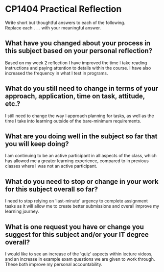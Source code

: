 # CP1404 Practical Reflection

Write short but thoughtful answers to each of the following.  
Replace each `...` with your meaningful answer.

## What have you changed about your process in this subject based on your personal reflection?

Based on my week 2 reflection I have improved the time I take reading instructions and paying attention to details
within the course. I have also increased the frequency in what I test in programs.

## What do you still need to change in terms of your approach, application, time on task, attitude, etc.?

I still need to change the way I approach planning for tasks, as well as the time I take into learning outside of the
bare-minimum requirements.

## What are you doing well in the subject so far that you will keep doing?

I am continuing to be an active participant in all aspects of the class, which has allowed me a greater learning 
experience, compared to in previous classes where I was not an active participant.

## What do you need to stop or change in your work for this subject overall so far?

I need to stop relying on 'last-minute' urgency to complete assignment tasks as it will allow me to create better
submissions and overall improve my learning journey.

## What is one request you have or change you suggest for this subject and/or your IT degree overall?

I would like to see an increase of the 'quiz' aspects within lecture videos, and an increase in example exam 
questions we are given to work through. These both improve my personal accountability. 
